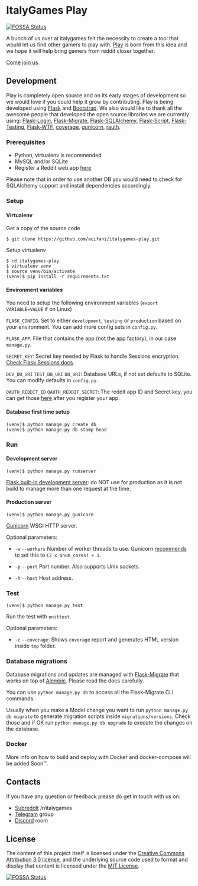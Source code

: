 # ItalyGames Play
[![FOSSA Status](https://app.fossa.io/api/projects/git%2Bgithub.com%2Facifani%2Fitalygames-play.svg?type=shield)](https://app.fossa.io/projects/git%2Bgithub.com%2Facifani%2Fitalygames-play?ref=badge_shield)


A bunch of us over at italygames felt the necessity to create a tool that would 
let us find other gamers to play with. [Play](https://play.italyga.me) is born 
from this idea and we hope it will help bring gamers from reddit closer together.

[Come join us](https://play.italyga.me).

## Development
Play is completely open source and on its early stages of development so we 
would love if you could help it grow by contributing.
Play is being developed using [Flask](http://flask.pocoo.org/) 
and [Bootstrap](https://getbootstrap.com/). 
We also would like to thank all the awesome people that developed the open source 
libraries we are currently using:
[Flask-Login](https://flask-login.readthedocs.io/en/latest/),
[Flask-Migrate](https://flask-migrate.readthedocs.io/en/latest/),
[Flask-SQLAlchemy](http://flask-sqlalchemy.pocoo.org/2.1/),
[Flask-Script](https://flask-script.readthedocs.io/en/latest/),
[Flask-Testing](https://pythonhosted.org/Flask-Testing/),
[Flask-WTF](https://flask-wtf.readthedocs.io/en/stable/),
[coverage](https://coverage.readthedocs.io/en/coverage-4.4.1/),
[gunicorn](http://gunicorn.org/),
[rauth](https://rauth.readthedocs.io/en/latest/).


### Prerequisites

* Python, virtualenv is recommended
* MySQL and/or SQLite
* Register a Reddit web app [here](https://www.reddit.com/prefs/apps)

Please note that in order to use another DB you would need to check for SQLAlchemy 
support and install dependencies accordingly.

### Setup

#### Virtualenv
Get a copy of the source code

```
$ git clone https://github.com/acifani/italygames-play.git
```

Setup virtualenv
```
$ cd italygames-play
$ virtualenv venv
$ source venv/bin/activate
(venv)$ pip install -r requirements.txt
```

#### Environment variables
You need to setup the following environment variables (`export VARIABLE=VALUE` if on Linux)

`FLASK_CONFIG`: Set to either `development`, `testing` or `production` based on your environment. You can add more config sets in `config.py`.

`FLASK_APP`: File that contains the app (not the app factory), in our case `manage.py`.

`SECRET_KEY`:  Secret key needed by Flask to handle Sessions encryption. [Check Flask Sessions docs](http://flask.pocoo.org/docs/0.12/quickstart/#sessions).

`DEV_DB_URI` `TEST_DB_URI` `DB_URI`: Database URLs, if not set defaults to SQLite. You can modify defaults in `config.py`.

`OAUTH_REDDIT_ID` `OAUTH_REDDIT_SECRET`: The reddit app ID and Secret key, you can get those [here](https://www.reddit.com/prefs/apps) after you register your app.

#### Database first time setup
```
(venv)$ python manage.py create_db
(venv)$ python manage.py db stamp head
```

### Run

#### Development server
```
(venv)$ python manage.py runserver
```

[Flask built-in development server](http://flask.pocoo.org/docs/0.12/server/): 
do NOT use for production as it is not build to manage more than one request at the time.

#### Production server
```
(venv)$ python manage.py gunicorn
```
[Gunicorn](http://gunicorn.org/) WSGI HTTP server.

Optional parameters:

* `-w`  `--workers` Number of worker threads to use. Gunicorn [recommends](http://docs.gunicorn.org/en/stable/design.html#how-many-workers) to set this to `(2 x $num_cores) + 1`.

* `-p`  `--port` Port number. Also supports Unix sockets.

* `-h`  `--host` Host address.

### Test
```
(venv)$ python manage.py test
```
Run the test with `unittest`.

Optional parameters:
* `-c` `--coverage`: Shows `coverage` report and generates HTML version inside `tmp` folder.

### Database migrations
Database migrations and updates are managed with [Flask-Migrate](https://flask-migrate.readthedocs.io/en/latest/) 
that works on top of [Alembic](http://alembic.zzzcomputing.com/en/latest/). Please read the docs carefully.

You can use `python manage.py db` to access all the Flask-Migrate CLI commands.

Usually when you make a Model change you want to run `python manage.py db migrate` 
to generate migration scripts inside `migrations/versions`. Check those and if OK
run `python manage.py db upgrade` to execute the changes on the database.

### Docker
More info on how to build and deploy with Docker and docker-compose will be added Soon™.

## Contacts
If you have any question or feedback please do get in touch with us on:
* [Subreddit](https://www.reddit.com/r/italygames/) /r/italygames
* [Telegram](https://t.me/joinchat/AAAAAEHF2KTVrbvj899Vsw) group
* [Discord](https://discord.gg/4SYwXK8) room

## License
The content of this project itself is licensed under the 
[Creative Commons Attribution 3.0 license](https://creativecommons.org/licenses/by/3.0/), 
and the underlying source code used to format and display that content is licensed 
under the [MIT License](https://opensource.org/licenses/MIT).


[![FOSSA Status](https://app.fossa.io/api/projects/git%2Bgithub.com%2Facifani%2Fitalygames-play.svg?type=large)](https://app.fossa.io/projects/git%2Bgithub.com%2Facifani%2Fitalygames-play?ref=badge_large)
